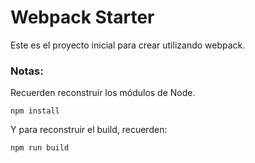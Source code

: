 # Webpack Starter


Este es el proyecto inicial para crear utilizando webpack.

### Notas:

Recuerden reconstruir los módulos de Node.

```
npm install
```
Y para reconstruir el build, recuerden:

```
npm run build
```
